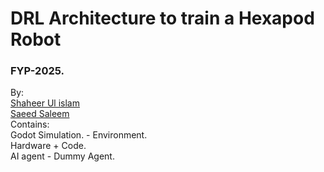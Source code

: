 # DRL Architecture to train a Hexapod Robot
### FYP-2025.
By: <br>
[Shaheer Ul islam](https://github.com/CrazGG3r) <br>
[Saeed Saleem](https://github.com/msaeeds)
<br>
Contains:<br>
Godot Simulation. - Environment. <br>
Hardware + Code. <br>
AI agent - Dummy Agent.
